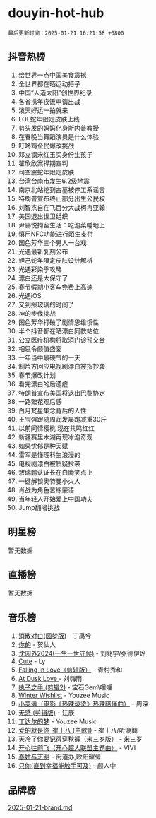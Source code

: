 # douyin-hot-hub

`最后更新时间：2025-01-21 16:21:58 +0800`

## 抖音热榜

1. 给世界一点中国美食震撼
1. 全世界都在晒运动搭子
1. 中国“人造太阳”创世界纪录
1. 各省携年夜饭申请出战
1. 泼天好运一拍就来
1. LOL蛇年限定皮肤上线
1. 剪头发的妈妈化身斯内普教授
1. 在春晚当舞蹈演员是什么体验
1. 叮咚鸡全民爆改挑战
1. 邓立钢宋红玉买身份生孩子
1. 翟欣欣案择期宣判
1. 司空震蛇年限定皮肤
1. 台湾台南市发生6.2级地震
1. 南京北站挖到古墓被停工系谣言
1. 特朗普宣布终止部分出生公民权
1. 刘智杰自在飞百分大战柯冉亚翰
1. 美国退出世卫组织
1. 尹锡悦拘留生活：吃泡菜睡地上
1. 慎用NFC功能进行陌生支付
1. 国色芳华三个男人一台戏
1. 光遇最新复刻公布
1. 妲己蛇年限定皮肤设计解析
1. 光遇彩染季攻略
1. 漂白还是太保守了
1. 春节假期小客车免费上高速
1. 光遇iOS
1. 又到擦玻璃的时间了
1. 神的步伐挑战
1. 国色芳华打破了剧情思维惯性
1. 半个抖音都在晒漂白同款站位
1. 公立医疗机构将取消门诊预交金
1. 相思令颜值盛宴
1. 一年当中最硬气的一天
1. 制片方回应电视剧漂白被指抄袭
1. 春节爆改计划
1. 看完漂白的后遗症
1. 特朗普宣布美国将退出巴黎协定
1. 一路繁花观后感
1. 白月梵星集念背后的人性
1. 王宝强跟随周润发晨跑减重30斤
1. 以前同情樱桃 现在共鸣红红
1. 新疆赛里木湖再现冰泡奇观
1. 如果忧郁是种天赋
1. 雷军是懂理科生浪漫的
1. 电视剧漂白被质疑抄袭
1. 敖瑞鹏认证长在白鹿笑点上
1. 一键解锁奥特曼小火人
1. 肖战为角色苦练蒙语
1. 当年轻人开始爱上中国功夫
1. Jump翻唱挑战

## 明星榜

暂无数据

## 直播榜

暂无数据

## 音乐榜

1. [消散对白(圆梦版)](https://sf5-hl-cdn-tos.douyinstatic.com/obj/tos-cn-ve-2774/og4jB5I5IizzoZVAAAzWgBMAsMDWoArfwBOiFs) - 丁禹兮
1. [你的](https://sf5-hl-cdn-tos.douyinstatic.com/obj/tos-cn-ve-2774/oYuIeKf42jB7sEV6B2upMdpYAgfrQWj0FeRegh) - 贺仙人
1. [沈园外2024(一生一世守候)](https://sf5-hl-cdn-tos.douyinstatic.com/obj/tos-cn-ve-2774/oAIYMHGCmKaYKFDd6FZBf9AfMfx1eErAAEJAFH) - 刘兆宇/张德伊玲
1. [Cute](https://sf5-hl-cdn-tos.douyinstatic.com/obj/tos-cn-ve-2774/o4IbIzHWKAAB4wsS5qMBRiiAlEBGTpQRNfFvuo) - Ly
1. [Falling In Love（剪辑版）](https://sf5-hl-cdn-tos.douyinstatic.com/obj/tos-cn-ve-2774/o8ajpA8zzgBPahbBIO8AcKGBLJezFCRd1wfP9f) - 青村秀和
1. [ At Dusk  Love ](https://sf5-hl-cdn-tos.douyinstatic.com/obj/tos-cn-ve-2774/o8CrpCf5CaYgI4ZrtQgMQAFEfuGqNnRSDQAPBc) - 刘嗨雨
1. [执子之手 (剪辑2)](https://sf5-hl-cdn-tos.douyinstatic.com/obj/tos-cn-ve-2774/oUoZLQjCc31XzqsBnBQUNgeKtYPBcgbFDwtfcu) - 宝石Gem\哩哩
1. [Winter Wishlist](https://sf5-hl-cdn-tos.douyinstatic.com/obj/tos-cn-ve-2774/oIIgUOeamCFCVAzxN6MFRLIBlLGpUqQxeeHrLE) - Youzee Music
1. [小美满（电影《热辣滚烫》热辣陪伴曲）](https://sf5-hl-cdn-tos.douyinstatic.com/obj/tos-cn-ve-2774/o0GAn2lSgfZIDUgtevCGDQYnFg4CwnrBaxbTZL) - 周深
1. [无感 (剪辑版)](https://sf5-hl-cdn-tos.douyinstatic.com/obj/tos-cn-ve-2774/o0eIsUzJBDlQaQFC5OFlgbMEZC1TFYBftOBn6p) - 江辰
1. [丁达尔的梦](https://sf5-hl-cdn-tos.douyinstatic.com/obj/tos-cn-ve-2774/oMU3WirUZBVQkAC9ccG5P2IQirziZM2RTInUY) - Youzee Music
1. [爱的就是你_崔十八 (主歌1)](https://sf5-hl-cdn-tos.douyinstatic.com/obj/tos-cn-ve-2774/oI5BO5DhFZ6UTcNCnZaOCBLtZ7WIMQGfgnXf5E) - 崔十八/听潮阁
1. [天冷了你要记得穿秋裤（米三岁版）](https://sf5-hl-cdn-tos.douyinstatic.com/obj/tos-cn-ve-2774/oQlIwVIDWiZ6BQilAorS7MA0AgCkQDvcZAdm1) - 米三岁
1. [开心往前飞（开心超人联盟主题曲）](https://sf5-hl-cdn-tos.douyinstatic.com/obj/tos-cn-ve-2774/9d8fb7c82cf1421fb93a9fe925275e0a) - VIVI
1. [春娇与志明](https://sf5-hl-cdn-tos.douyinstatic.com/obj/tos-cn-ve-2774/e530d8fceb7044b39707d7f9ff54add1) - 街道办,欧阳耀莹
1. [只你(直到幸福能触手可及)](https://sf5-hl-cdn-tos.douyinstatic.com/obj/tos-cn-ve-2774/o0lBkRDzFTeaVSUz3ZZSCBVtZ5DIMQGfgmEAuE) - 颜人中

## 品牌榜

[2025-01-21-brand.md](2025-01-21-brand.md)
